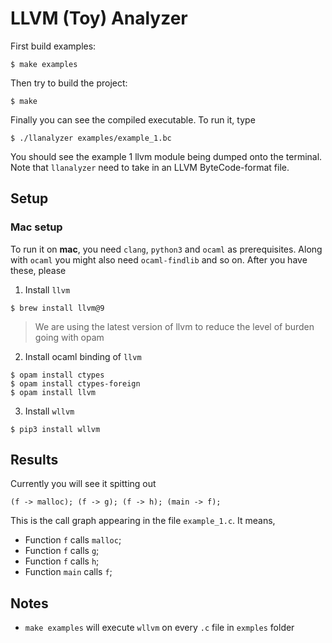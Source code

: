 # LLVM (Toy) Analyzer

First build examples:

```
$ make examples
```

Then try to build the project:

```
$ make
```

Finally you can see the compiled executable. To run it, type

```
$ ./llanalyzer examples/example_1.bc
```

You should see the example 1 llvm module being dumped onto the terminal. Note that `llanalyzer` need to take in an LLVM ByteCode-format file.

## Setup

### Mac setup

To run it on **mac**, you need `clang`, `python3` and `ocaml` as prerequisites. Along with `ocaml` you might also need `ocaml-findlib` and so on. After you have these, please

1. Install `llvm`

```
$ brew install llvm@9
```

> We are using the latest version of llvm to reduce the level of burden going with opam

2. Install ocaml binding of `llvm`

```
$ opam install ctypes
$ opam install ctypes-foreign
$ opam install llvm
```

3. Install `wllvm`

```
$ pip3 install wllvm
```

## Results

Currently you will see it spitting out

```
(f -> malloc); (f -> g); (f -> h); (main -> f);
```

This is the call graph appearing in the file `example_1.c`. It means,

- Function `f` calls `malloc`;
- Function `f` calls `g`;
- Function `f` calls `h`;
- Function `main` calls `f`;

## Notes

- `make examples` will execute `wllvm` on every `.c` file in `exmples` folder
